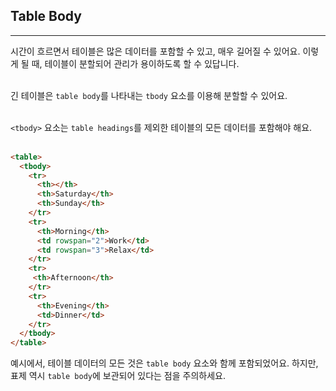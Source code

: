 ## Table Body
---
시간이 흐르면서 테이블은 많은 데이터를 포함할 수 있고, 매우 길어질 수 있어요. 이렇게 될 때, 테이블이 분할되어 관리가 용이하도록 할 수 있답니다.
<br>
<br>

긴 테이블은 `table body`를 나타내는 `tbody` 요소를 이용해 분할할 수 있어요.
<br>
<br>

`<tbody>` 요소는 `table headings`를 제외한 테이블의 모든 데이터를 포함해야 해요.
<br>
<br>

```html
<table>
  <tbody>
    <tr>
      <th></th>
      <th>Saturday</th>
      <th>Sunday</th>
    </tr>
    <tr>
      <th>Morning</th>
      <td rowspan="2">Work</td>
      <td rowspan="3">Relax</td>
    </tr>
    <tr>
     <th>Afternoon</th>
    </tr>
    <tr>
      <th>Evening</th>
      <td>Dinner</td>
    </tr>
  </tbody>
</table>
```
예시에서, 테이블 데이터의 모든 것은 `table body` 요소와 함께 포함되었어요. 하지만, 표제 역시 `table body`에 보관되어 있다는 점을 주의하세요.